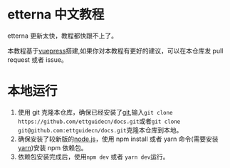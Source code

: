 # etterna 中文教程

etterna 更新太快，教程都快跟不上了。

本教程基于[vuepress](https://vuepress.vuejs.org/zh/)搭建,如果你对本教程有更好的建议，可以在本仓库发 pull request 或者 issue。

# 本地运行

1. 使用 git 克隆本仓库，确保已经安装了[git](https://npm.taobao.org/mirrors/git-for-windows/),输入`git clone https://github.com/ettguidecn/docs.git`或者`git clone git@github.com:ettguidecn/docs.git`克隆本仓库到本地。
2. 确保安装了较新版的[node.js](https://nodejs.org/zh-cn/)，使用 npm install 或者 yarn 命令(需要安装[yarn](https://yarnpkg.com/))安装 npm 依赖包。
3. 依赖包安装完成后，使用`npm dev` 或者 `yarn dev`运行。
